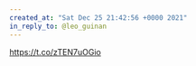 ```yaml
---
created_at: "Sat Dec 25 21:42:56 +0000 2021"
in_reply_to: @leo_guinan
---
```


https://t.co/zTEN7uOGio